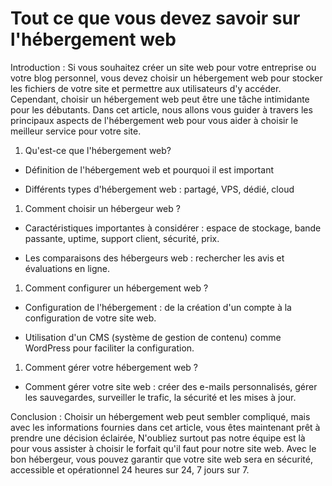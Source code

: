 # Tout ce que vous devez savoir sur l'hébergement web

Introduction : Si vous souhaitez créer un site web pour votre entreprise ou votre blog personnel, vous devez choisir un hébergement web pour stocker les fichiers de votre site et permettre aux utilisateurs d'y accéder. Cependant, choisir un hébergement web peut être une tâche intimidante pour les débutants. Dans cet article, nous allons vous guider à travers les principaux aspects de l'hébergement web pour vous aider à choisir le meilleur service pour votre site.

1. Qu'est-ce que l'hébergement web?
    

* Définition de l'hébergement web et pourquoi il est important
    
* Différents types d'hébergement web : partagé, VPS, dédié, cloud
    

1. Comment choisir un hébergeur web ?
    

* Caractéristiques importantes à considérer : espace de stockage, bande passante, uptime, support client, sécurité, prix.
    
* Les comparaisons des hébergeurs web : rechercher les avis et évaluations en ligne.
    

1. Comment configurer un hébergement web ?
    

* Configuration de l'hébergement : de la création d'un compte à la configuration de votre site web.
    
* Utilisation d'un CMS (système de gestion de contenu) comme WordPress pour faciliter la configuration.
    

1. Comment gérer votre hébergement web ?
    

* Comment gérer votre site web : créer des e-mails personnalisés, gérer les sauvegardes, surveiller le trafic, la sécurité et les mises à jour.
    

Conclusion : Choisir un hébergement web peut sembler compliqué, mais avec les informations fournies dans cet article, vous êtes maintenant prêt à prendre une décision éclairée, N'oubliez surtout pas notre équipe est là pour vous assister à choisir le forfait qu'il faut pour notre site web. Avec le bon hébergeur, vous pouvez garantir que votre site web sera en sécurité, accessible et opérationnel 24 heures sur 24, 7 jours sur 7.